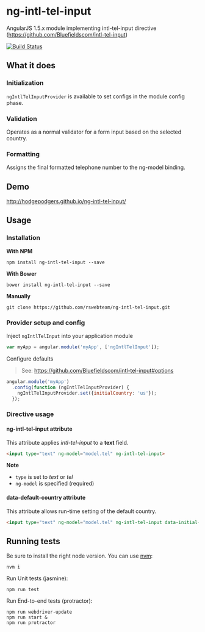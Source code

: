 # ng-intl-tel-input

AngularJS 1.5.x module implementing intl-tel-input directive (https://github.com/Bluefieldscom/intl-tel-input)

[![Build Status](https://travis-ci.org/hodgepodgers/ng-intl-tel-input.svg?branch=master)](https://travis-ci.org/hodgepodgers/ng-intl-tel-input)

## What it does

### Initialization

`ngIntlTelInputProvider` is available to set configs in the module config phase.

### Validation

Operates as a normal validator for a form input based on the selected country.

### Formatting

Assigns the final formatted telephone number to the ng-model binding.

## Demo

http://hodgepodgers.github.io/ng-intl-tel-input/

## Usage

### Installation

**With NPM**

`npm install ng-intl-tel-input --save`

**With Bower**

`bower install ng-intl-tel-input --save`

**Manually**

`git clone https://github.com/rswebteam/ng-intl-tel-input.git`

### Provider setup and config

Inject `ngIntlTelInput` into your application module

```javascript
var myApp = angular.module('myApp', ['ngIntlTelInput']);
```

Configure defaults

> See: https://github.com/Bluefieldscom/intl-tel-input#options

```javascript
angular.module('myApp')
  .config(function (ngIntlTelInputProvider) {
    ngIntlTelInputProvider.set({initialCountry: 'us'});
  });
```

### Directive usage

#### ng-intl-tel-input attribute

This attribute applies _intl-tel-input_ to a **text** field.

```html
<input type="text" ng-model="model.tel" ng-intl-tel-input>
```

**Note**

* `type` is set to *text* or *tel*
* `ng-model` is specified (required)

#### data-default-country attribute

This attribute allows run-time setting of the default country.

```html
<input type="text" ng-model="model.tel" ng-intl-tel-input data-initial-country="gb">
```

## Running tests

Be sure to install the right node version. You can use [nvm](https://github.com/creationix/nvm):

    nvm i

Run Unit tests (jasmine):

    npm run test

Run End-to-end tests (protractor):

    npm run webdriver-update
    npm run start &
    npm run protractor
